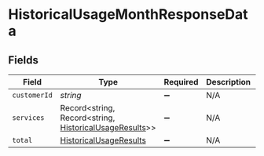 # HistoricalUsageMonthResponseData


## Fields

| Field                                                                                                   | Type                                                                                                    | Required                                                                                                | Description                                                                                             | Example                                                                                                 |
| ------------------------------------------------------------------------------------------------------- | ------------------------------------------------------------------------------------------------------- | ------------------------------------------------------------------------------------------------------- | ------------------------------------------------------------------------------------------------------- | ------------------------------------------------------------------------------------------------------- |
| `customerId`                                                                                            | *string*                                                                                                | :heavy_minus_sign:                                                                                      | N/A                                                                                                     | x4xCwxxJxGCx123Rx5xTx                                                                                   |
| `services`                                                                                              | Record<string, Record<string, [HistoricalUsageResults](../../models/shared/historicalusageresults.md)>> | :heavy_minus_sign:                                                                                      | N/A                                                                                                     |                                                                                                         |
| `total`                                                                                                 | [HistoricalUsageResults](../../models/shared/historicalusageresults.md)                                 | :heavy_minus_sign:                                                                                      | N/A                                                                                                     |                                                                                                         |